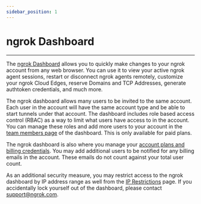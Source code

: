 ```yaml
---
sidebar_position: 1
---
```


# ngrok Dashboard
--------------

The [ngrok Dashboard](https://dashboard.ngrok.com) allows you to quickly make changes to your ngrok account from any web browser. You can use it to view your active ngrok agent sessions, restart or disconnect ngrok agents remotely, customize your ngrok Cloud Edges, reserve Domains and TCP Addresses, generate authtoken credentials, and much more.

The ngrok dashboard allows many users to be invited to the same account. Each user in the account will have the same account type and be able to start tunnels under that account. The dashboard includes role based access control (RBAC) as a way to limit what users have access to in the account. You can manage these roles and add more users to your account in the [team members page](https://dashboard.ngrok.com/team/members) of the dashboard. This is only available for paid plans.

The ngrok dashboard is also where you manage your [account plans and billing credentials](https://dashboard.ngrok.com/billing). You may add additional users to be notified for any billing emails in the account. These emails do not count against your total user count.

As an additional security measure, you may restrict access to the ngrok dashboard by IP address range as well from the [IP Restrictions](https://dashboard.ngrok.com/security/ip-restrictions) page. If you accidentally lock yourself out of the dashboard, please contact [support@ngrok.com](mailto:support@ngrok.com?subject=Locked%20Out%20of%20Dashboard%20due%20to%20IP%20Restriction).
